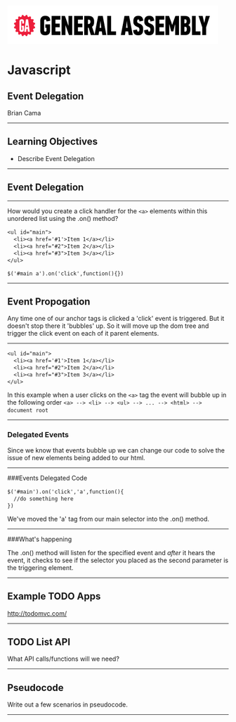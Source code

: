 <img src="img/ga-logo.png" style="border:none; background: transparent; box-shadow:none;" />

# Javascript

## Event Delegation

Brian Cama

---

## Learning Objectives

* <!--- .element: class="fragment" data-fragment-index="1" -->Describe Event Delegation

---

## Event Delegation

----

How would you create a click handler for the `<a>` elements within this unordered list using the .on() method?

```
<ul id="main">
  <li><a href='#1'>Item 1</a></li>
  <li><a href="#2">Item 2</a></li>
  <li><a href="#3">Item 3</a></li>
</ul>
```
<!--- .element: class="fragment" data-fragment-index="1" --><pre><code data-trim class="html">$('#main a').on('click',function(){})</code></pre>


----

## Event Propogation

Any time one of our anchor tags is clicked a 'click' event is triggered. But it doesn't stop there it 'bubbles' up. So it will move up the dom tree and trigger the click event on each of it parent elements.

----

```
<ul id="main">
  <li><a href='#1'>Item 1</a></li>
  <li><a href="#2">Item 2</a></li>
  <li><a href="#3">Item 3</a></li>
</ul>
```

In this example when a user clicks on the `<a>` tag the event will bubble up  in the following order
`<a> --> <li> --> <ul> --> ... --> <html> --> document root`

----
### Delegated Events

Since we know that events bubble up we can change our code to solve the issue of new elements being added to our html.

----

###Events Delegated Code

```
$('#main').on('click','a',function(){
  //do something here
})
```

We've moved the 'a' tag from our main selector into the .on() method.

----

###What's happening

The .on() method will listen for the specified event and *after* it hears the event, it checks to see if the selector you placed as the second parameter is the triggering element.

---

## Example TODO Apps

http://todomvc.com/

----

## TODO List API

What API calls/functions will we need?

----

## Pseudocode

Write out a few scenarios in pseudocode.

---